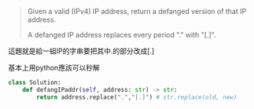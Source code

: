> Given a valid (IPv4) IP address, return a defanged version of that IP address.
>
> A defanged IP address replaces every period "." with "[.]".

這題就是給一組IP的字串要把其中.的部分改成[.]

基本上用python應該可以秒解


```python
class Solution:
    def defangIPaddr(self, address: str) -> str:
        return address.replace(".","[.]") # str.replace(old, new)
```
